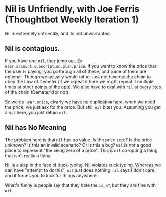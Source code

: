 # Nil is Unfriendly, with Joe Ferris (Thoughtbot Weekly Iteration 1)

Nil is extremely unfriendly, and its not unwarranted.

## Nil is contagious. 

If you have one `nil`, they jump out. Ex: `user.account.subscription.plan.price`. If you want to know the price that the user is paying, you go through all of these, and some of them are optional. Though we actually would rather just not traverse the chain to obey the Law of Demeter (if we repeat it here we might repeat it multiple times at other points of the app). We also have to deal with `nil` at every step of the chain (Demeter'd or not).

So we do `user.price`, clearly we have no duplication here, when we need the price, we just ask for the price. But still, `nil` bites you. Assuming you get a `nil` here, you just return `nil`.

## Nil has No Meaning

The problem here is that `nil` has no value. Is the price zero? Is the price unknown? Is this an invalid scenario? Or is this a bug? `Nil` is not a good place to represent "the being zero of a price". This is `nil` co-opting a thing that isn't really a thing.

Nil is a slap in the face of duck-typing. Nil violates duck typing. Whereas we can have "attempt to do this", `nil` just does nothing. `nil` says I don't care, and it forces you to look for things anywhere.

What's funny is people say that they hate the `is_a?`, but they are fine with `nil`.
